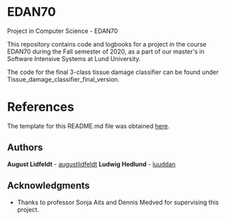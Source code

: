 # EDAN70
Project in Computer Science - EDAN70

This repository contains code and logbooks for a project in the course EDAN70 during the Fall semester of 2020, as a part of our master's in Software Intensive Systems at Lund University.

The code for the final 3-class tissue damage classifier can be found under Tissue_damage_classifier_final_version.

# References

The template for this README.md file was obtained [here](https://gist.github.com/PurpleBooth/109311bb0361f32d87a2).

## Authors

**August Lidfeldt** - [augustlidfeldt](https://github.com/augustlidfeldt)
**Ludwig Hedlund** - [luuddan](https://github.com/luuddan)

## Acknowledgments

* Thanks to professor Sonja Aits and Dennis Medved for supervising this project.
